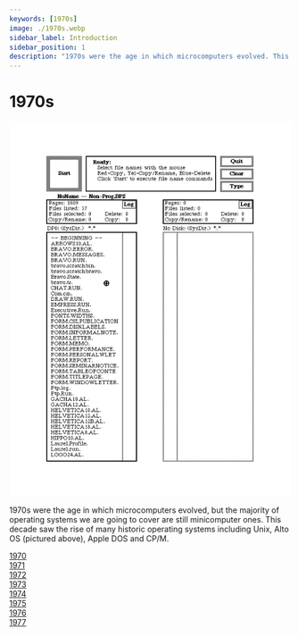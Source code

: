 ```yaml
---
keywords: [1970s]
image: ./1970s.webp
sidebar_label: Introduction
sidebar_position: 1
description: "1970s were the age in which microcomputers evolved. This decade saw the rise of many historic operating systems including Unix, Alto OS, Apple DOS and CP/M."
---
```


# 1970s

![Alto OS Neptune File Manager from 1970s](./1970s.webp)

1970s were the age in which microcomputers evolved, but the majority of operating systems we are going to cover are still minicomputer ones. This decade saw the rise of many historic operating systems including Unix, Alto OS (pictured above), Apple DOS and CP/M.

<div className='container'>
  <div className="row">
    <div className="col text--center padding-horiz--md padding-vert--md">
      <a href="/1970s/1970" className="button button--primary">1970</a>
    </div>
    <div className="col text--center padding-horiz--md padding-vert--md">
      <a href="/1970s/1971" className="button button--primary">1971</a>
    </div>
    <div className="col text--center padding-horiz--md padding-vert--md">
      <a href="/1970s/1972" className="button button--primary">1972</a>
    </div>
    <div className="col text--center padding-horiz--md padding-vert--md">
      <a href="/1970s/1973" className="button button--primary">1973</a>
    </div>
    <div className="col text--center padding-horiz--md padding-vert--md">
      <a href="/1970s/1974" className="button button--primary">1974</a>
    </div>
  </div>
  <div className="row">
    <div className="col text--center padding-horiz--md padding-vert--md">
      <a href="/1970s/1975" className="button button--primary">1975</a>
    </div>
    <div className="col text--center padding-horiz--md padding-vert--md">
      <a href="/1970s/1976" className="button button--primary">1976</a>
    </div>
    <div className="col text--center padding-horiz--md padding-vert--md">
      <a href="/1970s/1977" className="button button--primary">1977</a>
    </div>
  </div>
</div>
